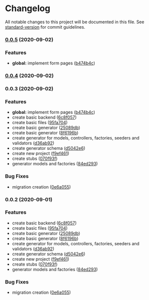 # Changelog

All notable changes to this project will be documented in this file. See [standard-version](https://github.com/conventional-changelog/standard-version) for commit guidelines.

### [0.0.5](https://github.com/EmersonBraun/SommerFord/compare/v0.0.2...v0.0.5) (2020-09-02)


### Features

* **global:** implement form pages ([b474b4c](https://github.com/EmersonBraun/SommerFord/commit/b474b4c9bb2cadef7c3df8cc5111c7c891e95bd5))

### [0.0.4](https://github.com/EmersonBraun/SommerFord/compare/v0.0.3...v0.0.4) (2020-09-02)

### 0.0.3 (2020-09-02)


### Features

* **global:** implement form pages ([b474b4c](https://github.com/EmersonBraun/SommerFord/commit/b474b4c9bb2cadef7c3df8cc5111c7c891e95bd5))
* create basic backend ([6c8f057](https://github.com/EmersonBraun/SommerFord/commit/6c8f057d1dabe5c03c46f734aa436027a170ba9d))
* create basic files ([95fa704](https://github.com/EmersonBraun/SommerFord/commit/95fa7041056235b427dcb48f2d1620e7b7ed75aa))
* create basic generator ([25089db](https://github.com/EmersonBraun/SommerFord/commit/25089db5bb93f45e85c81b674d16503702e8a67d))
* create basic generator ([8f6196b](https://github.com/EmersonBraun/SommerFord/commit/8f6196b92580bc4dbd6c2df7ac242ab5f5d45597))
* create generator for models, controllers, factories, seeders and validators ([d36ab92](https://github.com/EmersonBraun/SommerFord/commit/d36ab92912bbd0efba4f10b6e2eba6a586bb166d))
* create generator schema ([d5042e6](https://github.com/EmersonBraun/SommerFord/commit/d5042e68799bf52adbc9c98ef5bca75d442dcd7e))
* create new project ([f9ef461](https://github.com/EmersonBraun/SommerFord/commit/f9ef46139f9fac17b3e988a1e30df856db598002))
* create stubs ([070f93f](https://github.com/EmersonBraun/SommerFord/commit/070f93fe582ecd7248d48aa5c6007075c2492d6f))
* generator models and factories ([84ed293](https://github.com/EmersonBraun/SommerFord/commit/84ed293d8ed4c50b68d48153a97fff5ec963dc74))


### Bug Fixes

* migration creation ([0e6a055](https://github.com/EmersonBraun/SommerFord/commit/0e6a055d52784a9bf8963d48c5bbd6df8bb6312c))

### 0.0.2 (2020-09-01)


### Features

* create basic backend ([6c8f057](https://github.com/EmersonBraun/SommerFord/commit/6c8f057d1dabe5c03c46f734aa436027a170ba9d))
* create basic files ([95fa704](https://github.com/EmersonBraun/SommerFord/commit/95fa7041056235b427dcb48f2d1620e7b7ed75aa))
* create basic generator ([25089db](https://github.com/EmersonBraun/SommerFord/commit/25089db5bb93f45e85c81b674d16503702e8a67d))
* create basic generator ([8f6196b](https://github.com/EmersonBraun/SommerFord/commit/8f6196b92580bc4dbd6c2df7ac242ab5f5d45597))
* create generator for models, controllers, factories, seeders and validators ([d36ab92](https://github.com/EmersonBraun/SommerFord/commit/d36ab92912bbd0efba4f10b6e2eba6a586bb166d))
* create generator schema ([d5042e6](https://github.com/EmersonBraun/SommerFord/commit/d5042e68799bf52adbc9c98ef5bca75d442dcd7e))
* create new project ([f9ef461](https://github.com/EmersonBraun/SommerFord/commit/f9ef46139f9fac17b3e988a1e30df856db598002))
* create stubs ([070f93f](https://github.com/EmersonBraun/SommerFord/commit/070f93fe582ecd7248d48aa5c6007075c2492d6f))
* generator models and factories ([84ed293](https://github.com/EmersonBraun/SommerFord/commit/84ed293d8ed4c50b68d48153a97fff5ec963dc74))


### Bug Fixes

* migration creation ([0e6a055](https://github.com/EmersonBraun/SommerFord/commit/0e6a055d52784a9bf8963d48c5bbd6df8bb6312c))
